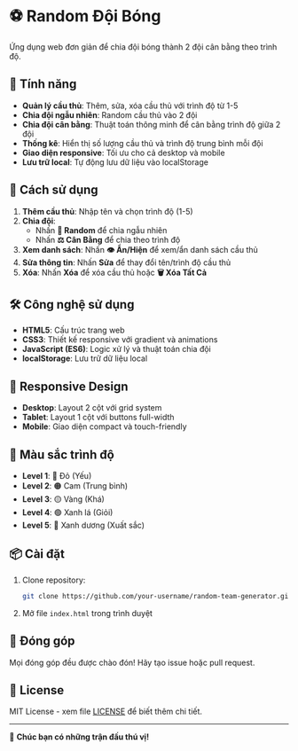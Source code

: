 # ⚽ Random Đội Bóng

Ứng dụng web đơn giản để chia đội bóng thành 2 đội cân bằng theo trình độ.

## 🎯 Tính năng

- **Quản lý cầu thủ**: Thêm, sửa, xóa cầu thủ với trình độ từ 1-5
- **Chia đội ngẫu nhiên**: Random cầu thủ vào 2 đội
- **Chia đội cân bằng**: Thuật toán thông minh để cân bằng trình độ giữa 2 đội
- **Thống kê**: Hiển thị số lượng cầu thủ và trình độ trung bình mỗi đội
- **Giao diện responsive**: Tối ưu cho cả desktop và mobile
- **Lưu trữ local**: Tự động lưu dữ liệu vào localStorage

## 🚀 Cách sử dụng

1. **Thêm cầu thủ**: Nhập tên và chọn trình độ (1-5)
2. **Chia đội**: 
   - Nhấn **🎲 Random** để chia ngẫu nhiên
   - Nhấn **⚖️ Cân Bằng** để chia theo trình độ
3. **Xem danh sách**: Nhấn **👁️ Ẩn/Hiện** để xem/ẩn danh sách cầu thủ
4. **Sửa thông tin**: Nhấn **Sửa** để thay đổi tên/trình độ cầu thủ
5. **Xóa**: Nhấn **Xóa** để xóa cầu thủ hoặc **🗑️ Xóa Tất Cả**

## 🛠️ Công nghệ sử dụng

- **HTML5**: Cấu trúc trang web
- **CSS3**: Thiết kế responsive với gradient và animations
- **JavaScript (ES6)**: Logic xử lý và thuật toán chia đội
- **localStorage**: Lưu trữ dữ liệu local

## 📱 Responsive Design

- **Desktop**: Layout 2 cột với grid system
- **Tablet**: Layout 1 cột với buttons full-width
- **Mobile**: Giao diện compact và touch-friendly

## 🎨 Màu sắc trình độ

- **Level 1**: 🔴 Đỏ (Yếu)
- **Level 2**: 🟠 Cam (Trung bình)
- **Level 3**: 🟡 Vàng (Khá)
- **Level 4**: 🟢 Xanh lá (Giỏi)
- **Level 5**: 🔵 Xanh dương (Xuất sắc)

## 📦 Cài đặt

1. Clone repository:
   ```bash
   git clone https://github.com/your-username/random-team-generator.git
   ```

2. Mở file `index.html` trong trình duyệt

## 🤝 Đóng góp

Mọi đóng góp đều được chào đón! Hãy tạo issue hoặc pull request.

## 📄 License

MIT License - xem file [LICENSE](LICENSE) để biết thêm chi tiết.

---

🎉 **Chúc bạn có những trận đấu thú vị!**

